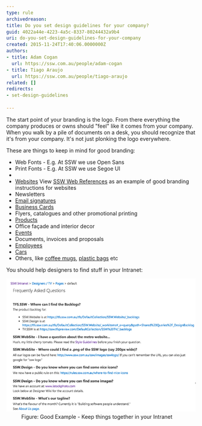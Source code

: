 ```yaml
---
type: rule
archivedreason: 
title: Do you set design guidelines for your company?
guid: 4022a44e-4223-4a5c-8337-80244432a9b4
uri: do-you-set-design-guidelines-for-your-company
created: 2015-11-24T17:40:06.0000000Z
authors:
- title: Adam Cogan
  url: https://ssw.com.au/people/adam-cogan
- title: Tiago Araujo
  url: https://ssw.com.au/people/tiago-araujo
related: []
redirects:
- set-design-guidelines

---
```


The start point of your branding is the logo. From there everything the company produces or owns should "feel" like it comes from your company. When you walk by a pile of documents on a desk, you should recognize that it's from your company. It's not just plonking the logo everywhere.

These are things to keep in mind for good branding:

<!--endintro-->

* Web Fonts - E.g. At SSW we use Open Sans
* Print Fonts - E.g. At SSW we use Segoe UI
* 
* [Websites](/rules-to-better-websites-branding-and-marketing) 
View [SSW Web References](https://www.ssw.com.au/ssw/company/Web-Reference.aspx) as an example of good branding instructions for websites
* Newsletters
* [Email signatures](/great-email-signatures)
* [Business Cards](/business-cards-branding)
* Flyers, catalogues and other promotional printing
* [Products](/products-branding)
* Office façade and interior decor
* [Events](/events-branding)
* Documents, invoices and proposals
* [Employees](/employees-branding)
* [Cars](/cars-branding)
* Others, like [coffee mugs](/coffee-mugs-branding), [plastic bags](/plastic-bags-branding) etc


You should help designers to find stuff in your Intranet:
<dl class="goodImage"><dt><img src="intranet.jpg" alt="intranet.jpg"></dt><dd>Figure: Good Example - Keep things together in your Intranet</dd></dl>

